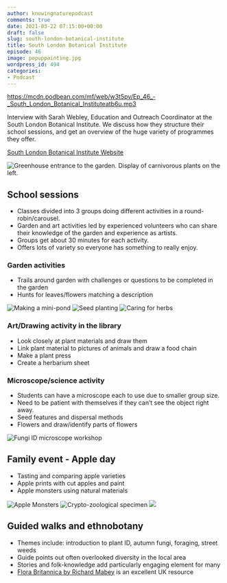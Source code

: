 ```yaml
---
author: knowingnaturepodcast
comments: true
date: 2021-03-22 07:15:00+00:00
draft: false
slug: south-london-botanical-institute
title: South London Botanical Institute
episode: 46
image: popuppainting.jpg
wordpress_id: 494
categories:
- Podcast
---
```


https://mcdn.podbean.com/mf/web/w3t5pv/Ep_46_-_South_London_Botanical_Instituteatb6u.mp3

Interview with Sarah Webley, Education and Outreach Coordinator at the South
London Botanical Institute. We discuss how they structure their school
sessions, and get an overview of the huge variety of programmes they offer.

[South London Botanical Institute Website](https://www.slbi.org.uk/)

  ![Greenhouse entrance to the garden. Display of carnivorous plants on the left.](slbi-garden-helen-firminger-059-667x500-1.jpg)

## **School sessions**

  * Classes divided into 3 groups doing different activities in a round-robin/carousel.
  * Garden and art activities led by experienced volunteers who can share their knowledge of the garden and experience as artists.
  * Groups get about 30 minutes for each activity.
  * Offers lots of variety so everyone has something to really enjoy.

### Garden activities

  * Trails around garden with challenges or questions to be completed in the garden
  * Hunts for leaves/flowers matching a description

  ![Making a mini-pond](0dfae6c1-74ce-448a-8213-3ab397a292a4.jpeg)
  ![Seed planting](2a478972-2236-4264-8e67-6545fbe3514f.jpeg)
  ![Caring for herbs](f81d5f4b-4b01-47da-9f39-cfb102b92bc3.jpeg)

### Art/Drawing activity in the library

  * Look closely at plant materials and draw them
  * Link plant material to pictures of animals and draw a food chain
  * Make a plant press
  * Create a herbarium sheet

### Microscope/science activity

  * Students can have a microscope each to use due to smaller group size.
  * Need to be patient with themselves if they can’t see the object right away.
  * Seed features and dispersal methods
  * Flowers and draw/identify parts of flowers

  ![Fungi ID microscope workshop](fungi-for-all-ages-667x500.jpg)

## Family event - **Apple day**

  * Tasting and comparing apple varieties 
  * Apple prints with cut apples and paint
  * Apple monsters using natural materials

  ![Apple Monsters](apple-monsters.jpg)
  ![Crypto-zoological specimen](img_20141010_125114707.jpg)
  ![](apple-day.jpg)

## Guided walks and ethnobotany

  * Themes include: introduction to plant ID, autumn fungi, foraging, street weeds
  * Guide points out often overlooked diversity in the local area
  * Stories and folk-knowledge add particularly engaging element for many
  * [Flora Britannica by Richard Mabey](https://www.penguin.co.uk/books/104/1044316/flora-britannica/9781856193771.html) is an excellent UK resource

